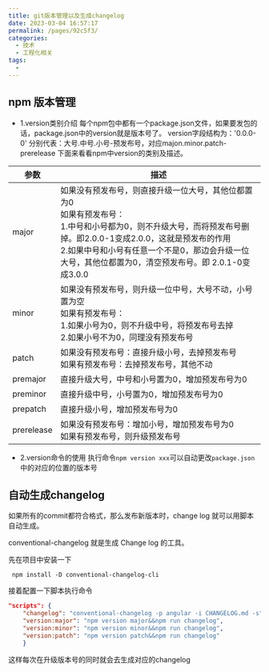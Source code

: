 ```yaml
---
title: git版本管理以及生成changelog
date: 2023-03-04 16:57:17
permalink: /pages/92c5f3/
categories:
  - 技术
  - 工程化相关
tags:
  - 
---
```


## npm 版本管理

- 1.version类别介绍
每个npm包中都有一个package.json文件，如果要发包的话，package.json中的version就是版本号了。
version字段结构为：'0.0.0-0'
分别代表：大号.中号.小号-预发布号，对应majon.minor.patch-prerelease
下面来看看npm中version的类别及描述。

| 参数       | 描述                                                                                                                                                               |
|----------|------------------------------------------------------------------------------------------------------------------------------------------------------------------|
| major    | 如果没有预发布号，则直接升级一位大号，其他位都置为0 <br/>如果有预发布号：<br/>1.中号和小号都为0，则不升级大号，而将预发布号删掉。即2.0.0-1变成2.0.0，这就是预发布的作用<br/>2.如果中号和小号有任意一个不是0，那边会升级一位大号，其他位都置为0，清空预发布号。即 2.0.1-0变成3.0.0 |
| minor    | 如果没有预发布号，则升级一位中号，大号不动，小号置为空<br/>如果有预发布号：<br/>1.如果小号为0，则不升级中号，将预发布号去掉<br/>2.如果小号不为0，同理没有预发布号| 
| patch    | 如果没有预发布号：直接升级小号，去掉预发布号<br/>如果有预发布号：去掉预发布号，其他不动                                                                                                                                                                |
| premajor    | 直接升级大号，中号和小号置为0，增加预发布号为0                                                                                                                                                                |
| preminor    | 直接升级中号，小号置为0，增加预发布号为0                                                                                                                                                                |
| prepatch    | 直接升级小号，增加预发布号为0                                                                                                                                                                |
| prerelease    | 如果没有预发布号：增加小号，增加预发布号为0<br/>如果有预发布号，则升级预发布号                                                                                                                                                                 |

- 2.version命令的使用
  执行命令```npm version xxx```可以自动更改```package.json```中的对应的位置的版本号

## 自动生成changelog

如果所有的commit都符合格式，那么发布新版本时，change log 就可以用脚本自动生成。

conventional-changelog 就是生成 Change log 的工具。

先在项目中安装一下
```shell
 npm install -D conventional-changelog-cli
```
接着配置一下脚本执行命令
```json
"scripts": {
    "changelog": "conventional-changelog -p angular -i CHANGELOG.md -s",
    "version:major": "npm version major&&npm run changelog",
    "version:minor": "npm version minor&&npm run changelog",
    "version:patch": "npm version patch&&npm run changelog"
    }
```
这样每次在升级版本号的同时就会去生成对应的changelog
